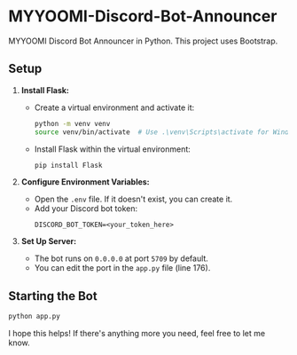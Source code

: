 # MYYOOMI-Discord-Bot-Announcer

MYYOOMI Discord Bot Announcer in Python. This project uses Bootstrap.

## Setup
1. **Install Flask:**
   - Create a virtual environment and activate it:
     ```sh
     python -m venv venv
     source venv/bin/activate  # Use .\venv\Scripts\activate for Windows
     ```
   - Install Flask within the virtual environment:
     ```sh
     pip install Flask
     ```

2. **Configure Environment Variables:**
   - Open the `.env` file. If it doesn't exist, you can create it.
   - Add your Discord bot token:
     ``` 
     DISCORD_BOT_TOKEN=<your_token_here>
     ```

3. **Set Up Server:**
   - The bot runs on `0.0.0.0` at port `5709` by default.
   - You can edit the port in the `app.py` file (line 176).

## Starting the Bot

```bash
python app.py
```

I hope this helps! If there's anything more you need, feel free to let me know.
